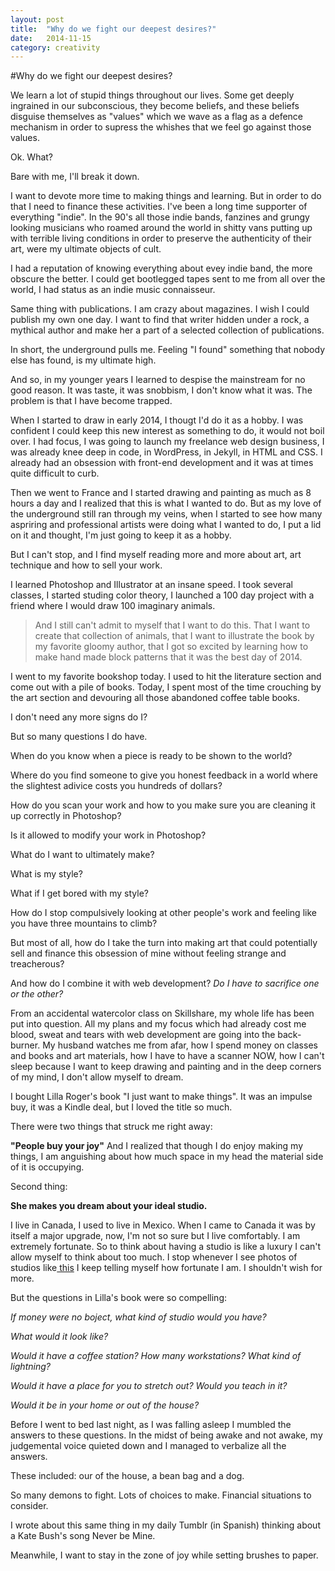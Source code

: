 ```yaml
---
layout: post
title:  "Why do we fight our deepest desires?"
date:   2014-11-15
category: creativity
---
```

#Why do we fight our deepest desires?

We learn a lot of stupid things throughout our lives. Some get deeply ingrained in our subconscious, they become beliefs, and these beliefs disguise themselves as "values" which we wave as a flag as a defence mechanism in order to supress the whishes that we feel go against those values.

Ok. What?

Bare with me, I'll break it down.

I want to devote more time to making things and learning. But in order to do that I need to finance these activities. 
I've been a long time supporter of everything "indie". In the 90's all those indie bands, fanzines and grungy looking musicians who roamed around the world in shitty vans putting up with terrible living conditions in order to preserve the authenticity of their art, were my ultimate objects of cult. 

I had a reputation of knowing everything about evey indie band, the more obscure the better. I could get bootlegged tapes sent to me from all over the world, I had status as an indie music connaisseur. 

Same thing with publications. I am crazy about magazines. I wish I could publish my own one day. I want to find that writer hidden under a rock, a mythical author and make her a part of a selected collection of publications. 

In short, the underground pulls me. Feeling "I found" something that nobody else has found, is my ultimate high. 

And so, in my younger years I learned to despise the mainstream for no good reason. It was taste, it was snobbism, I don't know what it was. The problem is that I have become trapped.

When I started to draw in early 2014, I thougt I'd do it as a hobby. I was confident I could keep this new interest as something to do, it would not boil over. I had focus, I was going to launch my freelance web design business, I was already knee deep in code, in WordPress, in Jekyll, in HTML and CSS. I already had an obsession with front-end development and it was at times quite difficult to curb. 

Then we went to France and I started drawing and painting as much as 8 hours a day and I realized that this is what I wanted to do. But as my love of the underground still ran through my veins, when I started to see how many aspriring and professional artists were doing what I wanted to do, I put a lid on it and thought, I'm just going to keep it as a hobby.

But I can't stop, and I find myself reading more and more about art, art technique and how to sell your work.

I learned Photoshop and Illustrator at an insane speed. I took several classes, I started studing color theory, I launched a 100 day project with a friend where I would draw 100 imaginary animals.


>And I still can't admit to myself that I want to do this. That I want to create that collection of animals, that I want to illustrate the book by my favorite gloomy author, that I got so excited by learning how to make hand made block patterns that it was the best day of 2014. 

I went to my favorite bookshop today. I used to hit the literature section and come out with a pile of books. Today, I spent most of the time crouching by the art section and devouring all those abandoned coffee table books. 

I don't need any more signs do I? 

But so many questions I do have.

When do you know when a piece is ready to be shown to the world?

Where do you find someone to give you honest feedback in a world where the slightest adivice costs you hundreds of dollars?

How do you scan your work and how to you make sure you are cleaning it up correctly in Photoshop?

Is it allowed to modify your work in Photoshop?

What do I want to ultimately make?

What is my style?

What if I get bored with my style?

How do I stop compulsively looking at other people's work and feeling like you have three mountains to climb?


But most of all, how do I take the turn into making art that could potentially sell and finance this obsession of mine without feeling strange and treacherous?

And how do I combine it with web development? *Do I have to sacrifice one or the other?*

From an accidental watercolor class on Skillshare, my whole life has been put into question. All my plans and my focus which had already cost me blood, sweat and tears with web development are going into the back-burner. My husband watches me from afar, how I spend money on classes and books and art materials, how I have to have a scanner NOW, how I can't sleep because I want to keep drawing and painting and in the deep corners of my mind, I don't allow myself to dream.

I bought Lilla Roger's book "I just want to make things". It was an impulse buy, it was a Kindle deal, but I loved the title so much. 

There were two things that struck me right away:

**"People buy your joy"**
And I realized that though I do enjoy making my things, I am anguishing about how much space in my head the material side of it is occupying.

Second thing:

**She makes you dream about your ideal studio.**

I live in Canada, I used to live in Mexico. When I came to Canada it was by itself a major upgrade, now, I'm not so sure but I live comfortably. I am extremely fortunate.
So to think about having a studio is like a luxury I can't allow myself to think about too much. I stop whenever I see photos of studios like[ this](http://40.media.tumblr.com/1ab56f9ef901bc525f1f4ff8b2dc360f/tumblr_nb4syxhzyP1r37y5qo3_1280.jpg) 
I keep telling myself how fortunate I am. I shouldn't wish for more.

But the questions in Lilla's book were so compelling:

*If money were no boject, what kind of studio would you have?*

*What would it look like?* 

*Would it have a coffee station? How many workstations? What kind of lightning?*

*Would it have a place for you to stretch out? Would you teach in it?*

*Would it be in your home or out of the house?*

Before I went to bed last night, as I was falling asleep I mumbled the answers to these questions. In the midst of being awake and not awake, my judgemental voice quieted down and I managed to verbalize all the answers.

These included: our of the house, a bean bag and a dog. 

So many demons to fight. Lots of choices to make. Financial situations to consider. 

I wrote about this same thing in my daily Tumblr (in Spanish) thinking about a Kate Bush's song Never be Mine. 

Meanwhile, I want to stay in the zone of joy while setting brushes to paper. 




